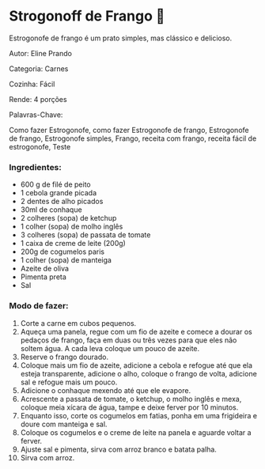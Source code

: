 # Strogonoff de Frango :chicken:
Estrogonofe de frango é um prato simples, mas clássico e delicioso.

Autor: Eline Prando

Categoria: Carnes

Cozinha: Fácil

Rende: 4 porções

Palavras-Chave:

Como fazer Estrogonofe, como fazer Estrogonofe de frango, Estrogonofe de frango, Estrogonofe simples, Frango, receita com frango, receita fácil de estrogonofe,
Teste
### Ingredientes: ###

- 600 g de filé de peito
- 1 cebola grande picada
- 2 dentes de alho picados
- 30ml de conhaque
- 2 colheres (sopa) de ketchup
- 1 colher (sopa) de molho inglês
- 3 colheres (sopa) de passata de tomate
- 1 caixa de creme de leite (200g)
- 200g de cogumelos paris
- 1 colher (sopa) de manteiga
- Azeite de oliva
- Pimenta preta
- Sal

<h3> Modo de fazer: </h3>

1. Corte a carne em cubos pequenos.
2. Aqueça uma panela, regue com um fio de azeite e comece a dourar os pedaços de frango, faça em duas ou três vezes para que eles não soltem água. A cada leva coloque um pouco de azeite.
3. Reserve o frango dourado.
4. Coloque mais um fio de azeite, adicione a cebola e refogue até que ela esteja transparente, adicione o alho, coloque o frango de volta, adicione sal e refogue mais um pouco.
5. Adicione o conhaque mexendo até que ele evapore.
6. Acrescente a passata de tomate, o ketchup, o molho inglês e mexa, coloque meia xícara de água, tampe e deixe ferver por 10 minutos.
7. Enquanto isso, corte os cogumelos em fatias, ponha em uma frigideira e doure com manteiga e sal.
8. Coloque os cogumelos e o creme de leite na panela e aguarde voltar a ferver.
9. Ajuste sal e pimenta, sirva com arroz branco e batata palha.
10. Sirva com arroz.
